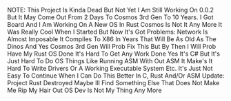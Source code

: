 NOTE: This Project Is Kinda Dead But Not Yet I Am Still Working On 0.0.2 But It May Come Out From 2 Days To Cosmos 3rd Gen To 10 Years.
I Got Board And I Am Working On A New OS In Rust Cosmos Is Not It Any More It Was Really Cool When I Started But Now It's Got Problems:
  Network Is Almost Imposable
  It Compiles To X86 In Years That Will Be As Old As The Dinos And Yes Cosmos 3rd Gen Will Prob Fix This But By Then I Will Prob Have My Rust OS Done
  It's Hard To Get Any Work Done Yes It's C# But It's Just Hard To Do OS Things Like Running ASM With Out ASM It Make's It Hard To Write Drivers Or A Working Executable System Etc.
  It's Just Not Easy To Continue When I Can Do This Better In C, Rust And/Or ASM
Update: Project Rust Destroyed Maybe Ill Find Something Else That Does Not Make Me Rip My Hair Out OS Dev Is Not My Thing Any More
